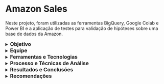 # Amazon Sales 
  
  Neste projeto, foram utilizadas as ferramentas BigQuery, Google Colab e Power BI e a aplicação de testes para validação de hipóteses sobre uma base de dados da Amazon.

<details>
  <summary><strong style="font-size: 16px;">Objetivo</strong></summary>
  
Identificar e compreender os principais fatores que influenciam a pontuação e a classificação dos produtos na plataforma da Amazon. Assim, foram levantadas as seguintes hipóteses:


- **_Hipótese 1_:** Produtos com maior desconto aplicado (discount_percentage) são melhor classificados (rating);
- **_Hipótese 2_:** Produtos com mais avaliações positivas (score_sentimento) são melhor classificados (rating);
- **_Hipótese 3_:** Produtos com mais avaliações (rating_count) são melhor classificados (rating).
</details>

<details>
  <summary><strong style="font-size: 16px;">Equipe</strong></summary>
  
  - Nicole Machado Corrêa
  - Lays Silva
</details>

<details>
  <summary><strong style="font-size: 16px;">Ferramentas e Tecnologias</strong></summary>
  
  - BigQuery
  - Google Colab
  - Power BI
  - Python
 
</details>

<details>
 <summary><strong style="font-size: 16px;">Processo e Técnicas de Análise</strong></summary>

- ETL (Extract, Transform, Load): tratamento e limpeza de nulos, duplicados, dados fora do alcance da análise, criação de novas variáveis, o cálculo de quartis e segmentação. Também se realizou a conversão de variáveis categóricas em dummy.

- Processamento de Linguagem Natural (PLN): criação de um score de sentimento para a variável review_content, para análise de sentimentos em textos. Implementada através da biblioteca NLTK (Natural Language Toolkit);

- Modelagem Estatística: Teste de Shapiro-Wilk para verificar a normalidade dos dados, correlação de Spearman, Teste de Significância (Mann-Whitney) e Regressão linear e logística.
 
- Visualização de Dados: através de dashboard interativo no Power BI.
  
</details>


<details>
<summary><strong style="font-size: 16px;">Resultados e Conclusões</strong></summary>

  Com base na análise exploratória dos dados, chegou-se as seguintes conclusões:

- **_Hipótese 1_:** os resultados mostraram uma correlação significativa, mas negativa, entre o percentual de desconto aplicado e a classificação dos produtos.

- **_Hipótese 2_:**   há uma correlação positiva moderada e significativa entre score_sentimento e rating. Isso sugere que produtos com mais avaliações positivas tendem a ter classificações melhores, porém outros fatores também podem estar influenciando a classificação.

- **_Hipótese 3_:** os resultados evidenciaram uma correlação significativa, positiva e moderada entre a quantidade de avaliações e a classificação dos produtos.


</details>

<details>
<summary><strong style="font-size: 16px;">Recomendações</strong></summary>

 
- Talvez descontos muito altos possam afetar a percepção de qualidade dos produtos pelos clientes, então testar diferentes níveis de desconto e monitorar como isso influencia as avaliações possa ser uma boa estratégia;

- Reforçar estratégias para incentivar e promover avaliações positivas dos clientes (melhorias na experiência do cliente, suporte pós-venda, etc);

- Criar incentivos para avaliações, pedidos claros de feedback após a compra e um processo fácil e acessível para deixar avaliações;

- Uso da análise de sentimento para identificar padrões nas avaliações, para identificação da satisfação dos clientes e gerar pontos de melhoria.
